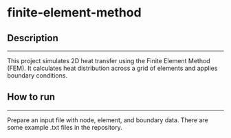 # finite-element-method

## Description

---

This project simulates 2D heat transfer using the Finite Element Method (FEM). It calculates heat distribution across a grid of elements and applies boundary conditions.


## How to run

---

Prepare an input file with node, element, and boundary data. There are some example .txt files in the repository.